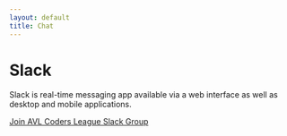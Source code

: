 ```yaml
---
layout: default
title: Chat
---
```


# Slack

Slack is real-time messaging app available via a web interface as well as desktop and mobile applications.

[Join AVL Coders League Slack Group](https://join.slack.com/t/avlcoders/shared_invite/zt-ky29wcqv-~mt8x8RKYpwjnrH_arYw9Q)

